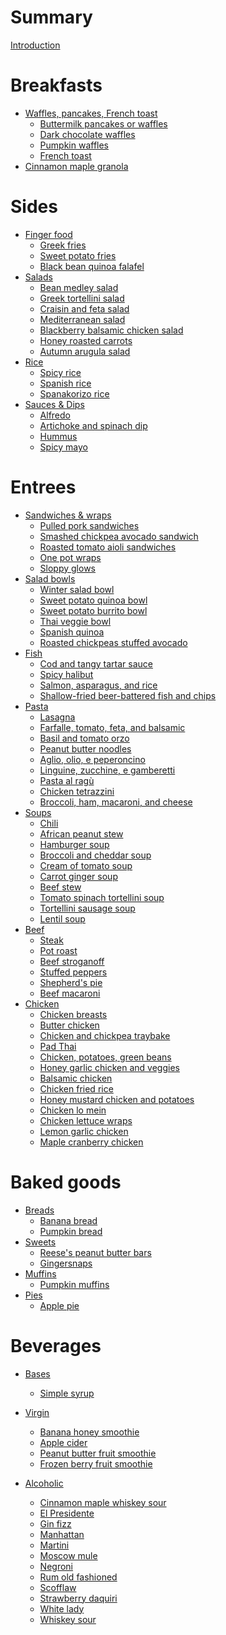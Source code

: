 # Summary

[Introduction](Intro.md)

# Breakfasts

- [Waffles, pancakes, French toast]()
  - [Buttermilk pancakes or waffles](Recipes/buttermilk-pancakes-waffles.md)
  - [Dark chocolate waffles](Recipes/dark-chocolate-waffles.md)
  - [Pumpkin waffles](Recipes/pumpkin-waffles.md)
  - [French toast](Recipes/french-toast.md)
- [Cinnamon maple granola](Recipes/cinnamon-maple-granola.md)

# Sides

- [Finger food]()
  - [Greek fries](Recipes/greek-fries.md)
  - [Sweet potato fries](Recipes/sweet-potato-fries.md)
  - [Black bean quinoa falafel](Recipes/black-bean-quinoa-falafel.md)
- [Salads]()
  - [Bean medley salad](Recipes/bean-medley-salad.md)
  - [Greek tortellini salad](Recipes/greek-tortellini-salad.md)
  - [Craisin and feta salad](Recipes/craisin-feta-salad.md)
  - [Mediterranean salad](Recipes/mediterranean-salad.md)
  - [Blackberry balsamic chicken salad](Recipes/blackberry-balsamic-chicken-salad.md)
  - [Honey roasted carrots](Recipes/honey-roasted-carrots.md)
  - [Autumn arugula salad](Recipes/autumn-arugula-salad.md)
- [Rice]()
  - [Spicy rice](Recipes/spicy-rice.md)
  - [Spanish rice](Recipes/spanish-rice.md)
  - [Spanakorizo rice](Recipes/spanakorizo-rice.md)
- [Sauces & Dips]()
  - [Alfredo](Recipes/alfredo-sauce.md)
  - [Artichoke and spinach dip](Recipes/artichoke-spinach-dip.md)
  - [Hummus](Recipes/hummus.md)
  - [Spicy mayo](Recipes/spicy-mayo.md)

# Entrees

- [Sandwiches & wraps]()
  - [Pulled pork sandwiches](Recipes/pulled-pork.md)
  - [Smashed chickpea avocado sandwich](Recipes/smashed-chickpea-avocado-sandwich.md)
  - [Roasted tomato aioli sandwiches](Recipes/roasted-tomato-aioli-sandwiches.md)
  - [One pot wraps](Recipes/one-pot-wraps.md)
  - [Sloppy glows](Recipes/sloppy-glows.md)
- [Salad bowls]()
  - [Winter salad bowl](Recipes/winter-salad-bowl.md)
  - [Sweet potato quinoa bowl](Recipes/sweet-potato-quinoa-bowl.md)
  - [Sweet potato burrito bowl](Recipes/sweet-potato-burrito-bowl.md)
  - [Thai veggie bowl](Recipes/thai-veggie-bowl.md)
  - [Spanish quinoa](Recipes/spanish-quinoa.md)
  - [Roasted chickpeas stuffed avocado](Recipes/roasted-chickpeas-stuffed-avocado.md)
- [Fish]()
  - [Cod and tangy tartar sauce](Recipes/cod-tangy-tartar-sauce.md)
  - [Spicy halibut](Recipes/spicy-halibut.md)
  - [Salmon, asparagus, and rice](Recipes/salmon-asparagus-rice.md)
  - [Shallow-fried beer-battered fish and chips](Recipes/shallow-fried-beer-battered-fish-chips.md)
- [Pasta]()
  - [Lasagna](Recipes/lasagna.md)
  - [Farfalle, tomato, feta, and balsamic](Recipes/farfalle-tomato-feta-balsamic.md)
  - [Basil and tomato orzo](Recipes/basil-tomato-orzo.md)
  - [Peanut butter noodles](Recipes/peanut-butter-noodles.md)
  - [Aglio, olio, e peperoncino](Recipes/garlic-pepper-pasta.md)
  - [Linguine, zucchine, e gamberetti](Recipes/linguine-zucchini-prawns.md)
  - [Pasta al ragù](Recipes/pasta-al-ragu.md)
  - [Chicken tetrazzini](Recipes/chicken-tetrazzini.md)
  - [Broccoli, ham, macaroni, and cheese](Recipes/broccoli-ham-macaroni-cheese.md)
- [Soups]()
  - [Chili](Recipes/chili.md)
  - [African peanut stew](Recipes/african-peanut-stew.md)
  - [Hamburger soup](Recipes/hamburger-soup.md)
  - [Broccoli and cheddar soup](Recipes/broccoli-cheddar-soup.md)
  - [Cream of tomato soup](Recipes/cream-tomato-soup.md)
  - [Carrot ginger soup](Recipes/carrot-ginger-soup.md)
  - [Beef stew](Recipes/beef-stew.md)
  - [Tomato spinach tortellini soup](Recipes/tomato-spinach-tortellini-soup.md)
  - [Tortellini sausage soup](Recipes/tortellini-sausage-soup.md)
  - [Lentil soup](Recipes/lentil-soup.md)
- [Beef]()
  - [Steak](Recipes/steak.md)
  - [Pot roast](Recipes/pot-roast.md)
  - [Beef stroganoff](Recipes/beef-stroganoff.md)
  - [Stuffed peppers](Recipes/stuffed-peppers.md)
  - [Shepherd's pie](Recipes/shepherds-pie.md)
  - [Beef macaroni](Recipes/beef-macaroni.md)
- [Chicken]()
  - [Chicken breasts](Recipes/chicken-breasts.md)
  - [Butter chicken](Recipes/butter-chicken.md)
  - [Chicken and chickpea traybake](Recipes/chicken-chickpea-traybake.md)
  - [Pad Thai](Recipes/pad-thai.md)
  - [Chicken, potatoes, green beans](Recipes/chicken-potatoes-green-beans.md)
  - [Honey garlic chicken and veggies](Recipes/honey-garlic-chicken-veggies.md)
  - [Balsamic chicken](Recipes/balsamic-chicken.md)
  - [Chicken fried rice](Recipes/chicken-fried-rice.md)
  - [Honey mustard chicken and potatoes](Recipes/honey-mustard-chicken-potatoes.md)
  - [Chicken lo mein](Recipes/chicken-lo-mein.md)
  - [Chicken lettuce wraps](Recipes/chicken-lettuce-wraps.md)
  - [Lemon garlic chicken](Recipes/lemon-garlic-chicken.md)
  - [Maple cranberry chicken](Recipes/maple-cranberry-chicken.md)

# Baked goods

- [Breads]()
  - [Banana bread](Recipes/banana-bread.md)
  - [Pumpkin bread](Recipes/pumpkin-bread.md)
- [Sweets]()
  - [Reese's peanut butter bars](Recipes/reeses-peanut-butter-bars.md)
  - [Gingersnaps](Recipes/gingersnaps.md)
- [Muffins]()
  - [Pumpkin muffins](Recipes/pumpkin-muffins.md)
- [Pies]()
  - [Apple pie](Recipes/apple-pie.md)

# Beverages

- [Bases]()
  - [Simple syrup](Recipes/simple-syrup.md)

- [Virgin]()
  - [Banana honey smoothie](Recipes/banana-honey-smoothie.md)
  - [Apple cider](Recipes/apple-cider.md)
  - [Peanut butter fruit smoothie](Recipes/peanut-butter-fruit-smoothie.md)
  - [Frozen berry fruit smoothie](Recipes/frozen-berry-smoothie.md)

- [Alcoholic]()
  - [Cinnamon maple whiskey sour](Recipes/cinnamon-maple-whiskey-sour.md)
  - [El Presidente](Recipes/el-presidente.md)
  - [Gin fizz](Recipes/gin-fizz.md)
  - [Manhattan](Recipes/manhattan.md)
  - [Martini](Recipes/martini.md)
  - [Moscow mule](Recipes/moscow-mule.md)
  - [Negroni](Recipes/negroni.md)
  - [Rum old fashioned](Recipes/rum-old-fashioned.md)
  - [Scofflaw](Recipes/scofflaw.md)
  - [Strawberry daquiri](Recipes/strawberry-daiquiri.md)
  - [White lady](Recipes/white-lady.md)
  - [Whiskey sour](Recipes/whiskey-sour.md)
